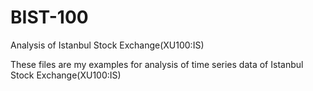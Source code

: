 # BIST-100
Analysis of Istanbul Stock Exchange(XU100:IS) 

These files are my examples for analysis of time series data of Istanbul Stock Exchange(XU100:IS)

